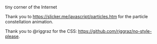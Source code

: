 tiny corner of the Internet

Thank you to https://slicker.me/javascript/particles.htm for the particle constellation animation.

Thank you to @riggraz for the CSS: https://github.com/riggraz/no-style-please.
